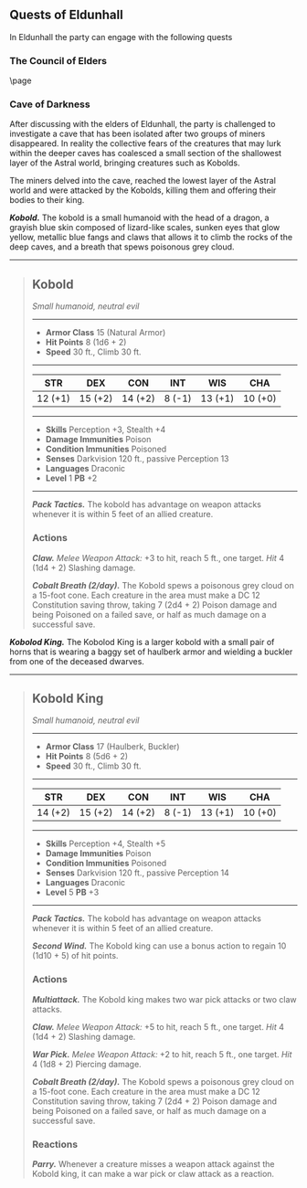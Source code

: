## Quests of Eldunhall
In Eldunhall the party can engage with the following quests

### The Council of Elders

\page

### Cave of Darkness
After discussing with the elders of Eldunhall, the party is challenged to investigate a cave that has been isolated after two groups of miners disappeared. In reality the collective fears of the creatures that may lurk within the deeper caves has coalesced a small section of the shallowest layer of the Astral world, bringing creatures such as Kobolds.

The miners delved into the cave, reached the lowest layer of the Astral world and were attacked by the Kobolds, killing them and offering their bodies to their king.

***Kobold.***
The kobold is a small humanoid with the head of a dragon, a grayish blue skin composed of lizard-like scales, sunken eyes that glow yellow, metallic blue fangs and claws that allows it to climb the rocks of the deep caves, and a breath that spews poisonous grey cloud.

___
> ## Kobold
>*Small humanoid, neutral evil*
> ___
> - **Armor Class** 15 (Natural Armor)
> - **Hit Points** 8 (1d6 + 2)
> - **Speed** 30 ft., Climb 30 ft.
>___
>|   STR   |   DEX   |   CON   |   INT   |   WIS   |   CHA   |
>|:-------:|:-------:|:-------:|:-------:|:-------:|:-------:|
>| 12 (+1) | 15 (+2) | 14 (+2) |  8 (-1) | 13 (+1) | 10 (+0) |
>___
> - **Skills** Perception +3, Stealth +4
> - **Damage Immunities** Poison
> - **Condition Immunities** Poisoned
> - **Senses** Darkvision 120 ft., passive Perception 13
> - **Languages** Draconic
> - **Level** 1 **PB** +2
> ___
> ***Pack Tactics.***
> The kobold has advantage on weapon attacks whenever it is within 5 feet of an allied creature.
>
>
> ### Actions
> ***Claw.*** *Melee Weapon Attack:* +3 to hit, reach 5 ft., one target. *Hit* 4 (1d4 + 2) Slashing damage.
>
> ***Cobalt Breath (2/day).*** The Kobold spews a poisonous grey cloud on a 15-foot cone. Each creature in the area must make a DC 12 Constitution saving throw, taking 7 (2d4 + 2) Poison damage and being Poisoned on a failed save, or half as much damage on a successful save.
>

***Kobolod King.***
The Kobolod King is a larger kobold with a small pair of horns that is wearing a baggy set of haulberk armor and wielding a buckler from one of the deceased dwarves.

___
> ## Kobold King
>*Small humanoid, neutral evil*
> ___
> - **Armor Class** 17 (Haulberk, Buckler)
> - **Hit Points** 8 (5d6 + 2)
> - **Speed** 30 ft., Climb 30 ft.
>___
>|   STR   |   DEX   |   CON   |   INT   |   WIS   |   CHA   |
>|:-------:|:-------:|:-------:|:-------:|:-------:|:-------:|
>| 14 (+2) | 15 (+2) | 14 (+2) |  8 (-1) | 13 (+1) | 10 (+0) |
>___
> - **Skills** Perception +4, Stealth +5
> - **Damage Immunities** Poison
> - **Condition Immunities** Poisoned
> - **Senses** Darkvision 120 ft., passive Perception 14
> - **Languages** Draconic
> - **Level** 5 **PB** +3
> ___
> ***Pack Tactics.***
> The kobold has advantage on weapon attacks whenever it is within 5 feet of an allied creature.
>
> ***Second Wind.***
> The Kobold king can use a bonus action to regain 10 (1d10 + 5) of hit points.
>
>
> ### Actions
> ***Multiattack.*** The Kobold king makes two war pick attacks or two claw attacks.
>
> ***Claw.*** *Melee Weapon Attack:* +5 to hit, reach 5 ft., one target. *Hit* 4 (1d4 + 2) Slashing damage.
>
> ***War Pick.*** *Melee Weapon Attack:* +2 to hit, reach 5 ft., one target. *Hit* 4 (1d8 + 2) Piercing damage.
>
> ***Cobalt Breath (2/day).*** The Kobold spews a poisonous grey cloud on a 15-foot cone. Each creature in the area must make a DC 12 Constitution saving throw, taking 7 (2d4 + 2) Poison damage and being Poisoned on a failed save, or half as much damage on a successful save.
>
> ### Reactions
> ***Parry.*** Whenever a creature misses a weapon attack against the Kobold king, it can make a war pick or claw attack as a reaction.
>